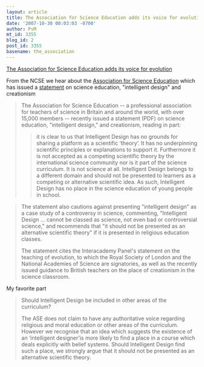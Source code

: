 ```yaml
---
layout: article
title: The Association for Science Education adds its voice for evolution
date: '2007-10-30 00:03:03 -0700'
author: PvM
mt_id: 3355
blog_id: 2
post_id: 3355
basename: the_association
---
```

[The Association for Science Education adds its voice for evolution](http://www.ncseweb.org/resources/news/2007/UK/226_the_association_for_science_ed_10_29_2007.asp)

From the NCSE we hear about the [Association for Science Education](http://www.ase.org.uk/) which has issued a [statement](http://www.ase.org.uk/htm/homepage/notes_news/oct2007/ScienceEduc_IntelliDesign_Creationism.pdf) on science education, "intelligent design" and creationism

> The Association for Science Education -- a professional association for teachers of science in Britain and around the world, with over 15,000 members -- recently issued a statement (PDF) on science education, "intelligent design," and creationism, reading in part:
> 
> > it is clear to us that Intelligent Design has no grounds for sharing a platform as a scientific ‘theory’. It has no underpinning scientific principles or explanations to support it. Furthermore it is not accepted as a competing scientific theory by the international science community nor is it part of the science curriculum. It is not science at all. Intelligent Design belongs to a different domain and should not be presented to learners as a competing or alternative scientific idea. As such, Intelligent Design has no place in the science education of young people in school.

> The statement also cautions against presenting "intelligent design" as a case study of a controversy in science, commenting, "Intelligent Design ... cannot be classed as science, not even bad or controversial science," and recommends that "it should not be presented as an alternative scientific theory" if it is presented in religious education classes.
> 
> The statement cites the Interacademy Panel's statement on the teaching of evolution, to which the Royal Society of London and the National Academies of Science are signatories, as well as the recently issued guidance to British teachers on the place of creationism in the science classroom.

My favorite part

> Should Intelligent Design be included in other areas of the curriculum?
> 
> The ASE does not claim to have any authoritative voice regarding religious and moral education or other areas of the curriculum. However we recognise that an idea which suggests the existence of an ‘intelligent designer’is more likely to find a place in a course which deals explicitly with belief systems. Should Intelligent Design find such a place, we strongly argue that it should not be presented as an alternative scientific theory.
